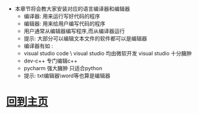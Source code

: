 - 本章节将会教大家安装对应的语言编译器和编辑器
  - 编译器: 用来运行写好代码的程序
  - 编辑器: 用来给用户编写代码的程序
  - 用户通常从编辑器编写程序,而从编译器运行
  - 提示: 大部分可以编辑文本文件的软件都可以是编辑器
  - 编译器有如 :
  - visual studio code \ visual studio 均由微软开发 visual studio 十分臃肿
  - dev-c++ 专门编辑c++
  - pycharm 强大臃肿 只适合python
  - 提示: txt编辑器\word等也算是编辑器
# [回到主页](index.md)
